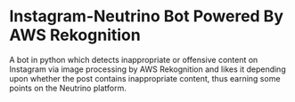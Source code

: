 # Instagram-Neutrino Bot Powered By AWS Rekognition

A bot in python which detects inappropriate or offensive content on Instagram via image processing 
by AWS Rekognition and likes it depending upon whether the post contains inappropriate content, 
thus earning some points on the Neutrino platform.
